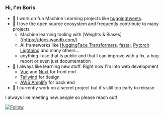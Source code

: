 ### Hi, I'm Boris

- 🔭 I work on fun Machine Learning projects like [huggingtweets](https://github.com/borisdayma/huggingtweets).
- 👯 I love the open source ecosystem and frequently contribute to many projects
  - Machine learning tooling with [Weights & Biases]((https://docs.wandb.com/)
  - AI frameworks like [HuggingFace Transformers](https://github.com/huggingface/transformers), [fastai](https://github.com/fastai/fastai), [Pytorch Lightning](https://github.com/PyTorchLightning/pytorch-lightning) and many others…
  - anything I use that is public and that I can improve with a fix, a bug report or even just documentation
- 🌱 I always like learning new stuff. Right now I'm into web development
  - [Vue](https://vuejs.org/) and [Nuxt](https://nuxtjs.org/) for front end
  - [Tailwind](https://tailwindcss.com/) for design
  - [AWS Amplify](https://docs.amplify.aws/) for back end
- 🤫 I currently work on a secret project but it's still too early to release

I always like meeting new people so please reach out!

[![Follow](https://img.shields.io/twitter/follow/borisdayma?style=social)](https://twitter.com/borisdayma)
